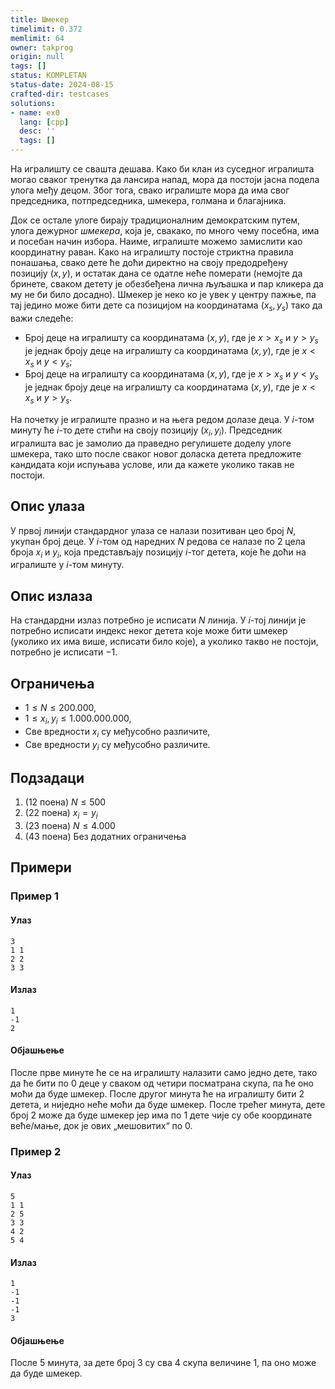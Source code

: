 ```yaml
---
title: Шмекер
timelimit: 0.372
memlimit: 64
owner: takprog
origin: null
tags: []
status: KOMPLETAN
status-date: 2024-08-15
crafted-dir: testcases
solutions:
- name: ex0
  lang: [cpp]
  desc: ''
  tags: []
---
```


На игралишту се свашта дешава. Како би клан из суседног игралишта могао сваког тренутка да лансира напад, мора да постоји јасна подела улога међу децом. Због тога, свако игралиште мора да има свог председника, потпредседника, шмекера, голмана и благајника.

Док се остале улоге бирају традиционалним демократским путем, улога дежурног *шмекера*, која је, свакако, по много чему посебна, има и посебан начин избора. Наиме, игралиште можемо замислити као координатну раван. Како на игралишту постоје стриктна правила понашања, свако дете ће доћи директно на своју предодређену позицију $(x,y)$, и остатак дана се одатле неће померати (немојте да бринете, сваком детету је обезбеђена лична љуљашка и пар кликера да му не би било досадно). Шмекер је неко ко је увек у центру пажње, па тај једино може бити дете са позицијом на координатама $(x_s,y_s)$ тако да важи следеће:

 - Број деце на игралишту са координатама $(x,y)$, где је $x>x_s$ и $y>y_s$ је једнак броју деце на игралишту са координатама $(x,y)$, где је $x<x_s$ и $y<y_s$;
 - Број деце на игралишту са координатама $(x,y)$, где је $x>x_s$ и $y<y_s$ је једнак броју деце на игралишту са координатама $(x,y)$, где је $x<x_s$ и $y>y_s$.

На почетку је игралиште празно и на њега редом долазе деца. У $i$-том минуту ће $i$-то дете стићи на своју позицију $(x_i,y_i)$. Председник игралишта вас је замолио да праведно регулишете доделу улоге шмекера, тако што после сваког новог доласка детета предложите кандидата који испуњава услове, или да кажете уколико такав не постоји. 

## Опис улаза
У првој линији стандардног улаза се налази позитиван цео број $N$, укупан број деце. У $i$-том од наредних $N$ редова се налазе по $2$ цела броја $x_i$ и $y_i$, која представљају позицију $i$-тог детета, које ће доћи на игралиште у $i$-том минуту.
## Опис излаза
На стандардни излаз потребно је исписати $N$ линија. У $i$-тој линији је потребно исписати индекс неког детета које може бити шмекер (уколико их има више, исписати било које), а уколико такво не постоји, потребно је исписати $-1$.
## Ограничења
-	 $1\leq N \leq 200.000$,
-   $1 \leq x_i,y_i \leq 1.000.000.000$,
-   Све вредности $x_i$ су међусобно различите,
-   Све вредности $y_i$ су међусобно различите.
## Подзадаци
1. (12 поена) $N\leq500$ 
2. (22 поена) $x_i=y_i$ 
3. (23 поена) $N\leq4.000$ 
4. (43 поена) Без додатних ограничења

## Примери

### Пример 1

#### Улаз

```
3
1 1
2 2
3 3
```

#### Излаз

```
1
-1
2
```
#### Објашњење
После прве минуте ће се на игралишту налазити само једно дете, тако да ће бити по $0$ деце у сваком од четири посматрана скупа, па ће оно моћи да буде шмекер.
После другог минута ће на игралишту бити $2$ детета, и ниједно неће моћи да буде шмекер. 
После трећег минута, дете број $2$ може да буде шмекер јер има по $1$ дете чије су обе координате веће/мање, док је ових „мешовитих“ по $0$.
### Пример 2

#### Улаз

```
5
1 1
2 5
3 3
4 2
5 4
```

#### Излаз

```
1
-1
-1
-1
3
```

#### Објашњење
После 5 минута, за дете број $3$ су сва $4$ скупа величине $1$, па оно може да буде шмекер.



